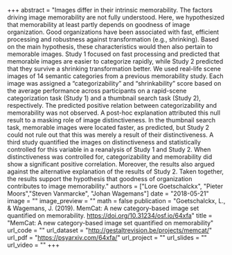 +++
abstract = "Images differ in their intrinsic memorability. The factors driving image memorability are not fully understood. Here, we hypothesized that memorability at least partly depends on goodness of image organization. Good organizations have been associated with fast, efficient processing and robustness against transformation (e.g., shrinking). Based on the main hypothesis, these characteristics would then also pertain to memorable images. Study 1 focused on fast processing and predicted that memorable images are easier to categorize rapidly, while Study 2 predicted that they survive a shrinking transformation better. We used real-life scene images of 14 semantic categories from a previous memorability study. Each image was assigned a “categorizability” and “shrinkability” score based on the average performance across participants on a rapid-scene categorization task (Study 1) and a thumbnail search task (Study 2), respectively. The predicted positive relation between categorizability and memorability was not observed. A post-hoc explanation attributed this null result to a masking role of image distinctiveness. In the thumbnail search task, memorable images were located faster, as predicted, but Study 2 could not rule out that this was merely a result of their distinctiveness. A third study quantified the images on distinctiveness and statistically controlled for this variable in a reanalysis of Study 1 and Study 2. When distinctiveness was controlled for, categorizability and memorability did show a significant positive correlation. Moreover, the results also argued against the alternative explanation of the results of Study 2. Taken together, the results support the hypothesis that goodness of organization contributes to image memorability."
authors = ["Lore Goetschalckx", "Pieter Moors","Steven Vanmarcke", "Johan Wagemans"]
date = "2018-05-21"
image = ""
image_preview = ""
math = false
publication = "Goetschalckx, L., & Wagemans, J. (2019). MemCat: A new category-based image set quantified on memorability. https://doi.org/10.31234/osf.io/64xfa"
title = "MemCat: A new category-based image set quantified on memorability"
url_code = ""
url_dataset = "http://gestaltrevision.be/projects/memcat/"
url_pdf = "https://psyarxiv.com/64xfa/"
url_project = ""
url_slides = ""
url_video = ""
+++